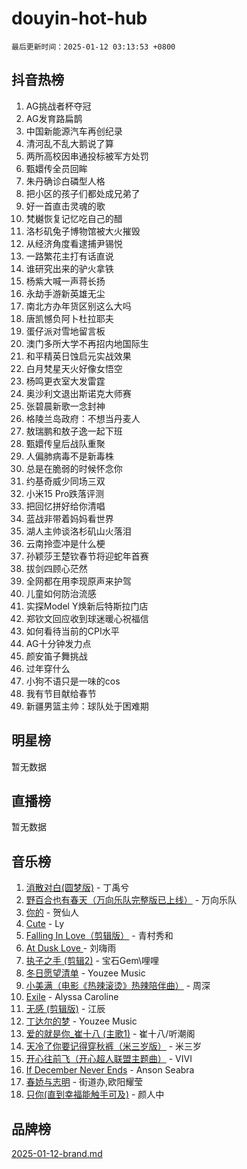 # douyin-hot-hub

`最后更新时间：2025-01-12 03:13:53 +0800`

## 抖音热榜

1. AG挑战者杯夺冠
1. AG发育路扁鹊
1. 中国新能源汽车再创纪录
1. 清河乱不乱大鹅说了算
1. 两所高校因串通投标被军方处罚
1. 甄嬛传全员回眸
1. 朱丹确诊白磷型人格
1. 把小区的孩子们都处成兄弟了
1. 好一首直击灵魂的歌
1. 梵樾恢复记忆吃自己的醋
1. 洛杉矶兔子博物馆被大火摧毁
1. 从经济角度看逮捕尹锡悦
1. 一路繁花主打有话直说
1. 谁研究出来的驴火拿铁
1. 杨紫大喊一声蒋长扬
1. 永劫手游新英雄无尘
1. 南北方办年货区别这么大吗
1. 唐凯憾负阿卜杜拉耶夫
1. 蛋仔派对雪地留言板
1. 澳门多所大学不再招内地国际生
1. 和平精英日蚀启元实战效果
1. 白月梵星天火好像女悟空
1. 杨鸣更衣室大发雷霆
1. 奥沙利文退出斯诺克大师赛
1. 张碧晨新歌一念封神
1. 格陵兰岛政府：不想当丹麦人
1. 敖瑞鹏和敖子逸一起下班
1. 甄嬛传皇后战队重聚
1. 人偏肺病毒不是新毒株
1. 总是在脆弱的时候怀念你
1. 约基奇威少同场三双
1. 小米15 Pro跌落评测
1. 把回忆拼好给你清唱
1. 蓝战非带着妈妈看世界
1. 湖人主帅谈洛杉矶山火落泪
1. 云南拎壶冲是什么梗
1. 孙颖莎王楚钦春节将迎蛇年首赛
1. 拔剑四顾心茫然
1. 全网都在用李现原声来护驾
1. 儿童如何防治流感
1. 实探Model Y焕新后特斯拉门店
1. 郑钦文回应收到球迷暖心祝福信
1. 如何看待当前的CPI水平
1. AG十分钟发力点
1. 颜安笛子舞挑战
1. 过年穿什么
1. 小狗不语只是一味的cos
1. 我有节目献给春节
1. 新疆男篮主帅：球队处于困难期

## 明星榜

暂无数据

## 直播榜

暂无数据

## 音乐榜

1. [消散对白(圆梦版)](https://sf5-hl-cdn-tos.douyinstatic.com/obj/tos-cn-ve-2774/og4jB5I5IizzoZVAAAzWgBMAsMDWoArfwBOiFs) - 丁禹兮
1. [野百合也有春天（万向乐队完整版已上线）](https://sf5-hl-cdn-tos.douyinstatic.com/obj/tos-cn-ve-2774/oMnUxhRAMiAGBqDtIPBQ7ACYQZFlJCftcgeDJE) - 万向乐队
1. [你的](https://sf5-hl-cdn-tos.douyinstatic.com/obj/tos-cn-ve-2774/oYuIeKf42jB7sEV6B2upMdpYAgfrQWj0FeRegh) - 贺仙人
1. [Cute](https://sf5-hl-cdn-tos.douyinstatic.com/obj/tos-cn-ve-2774/o4IbIzHWKAAB4wsS5qMBRiiAlEBGTpQRNfFvuo) - Ly
1. [Falling In Love（剪辑版）](https://sf5-hl-cdn-tos.douyinstatic.com/obj/tos-cn-ve-2774/o8ajpA8zzgBPahbBIO8AcKGBLJezFCRd1wfP9f) - 青村秀和
1. [ At Dusk  Love ](https://sf5-hl-cdn-tos.douyinstatic.com/obj/tos-cn-ve-2774/o8CrpCf5CaYgI4ZrtQgMQAFEfuGqNnRSDQAPBc) - 刘嗨雨
1. [执子之手 (剪辑2)](https://sf5-hl-cdn-tos.douyinstatic.com/obj/tos-cn-ve-2774/oUoZLQjCc31XzqsBnBQUNgeKtYPBcgbFDwtfcu) - 宝石Gem\哩哩
1. [冬日愿望清单](https://sf5-hl-cdn-tos.douyinstatic.com/obj/tos-cn-ve-2774/oIIgUOeamCFCVAzxN6MFRLIBlLGpUqQxeeHrLE) - Youzee Music
1. [小美满（电影《热辣滚烫》热辣陪伴曲）](https://sf5-hl-cdn-tos.douyinstatic.com/obj/tos-cn-ve-2774/o0GAn2lSgfZIDUgtevCGDQYnFg4CwnrBaxbTZL) - 周深
1. [Exile](https://sf5-hl-cdn-tos.douyinstatic.com/obj/tos-cn-ve-2774/oYj4gAQTknKE3WW0Je8KGmQ7z1cA4FefwtbufD) - Alyssa Caroline
1. [无感 (剪辑版)](https://sf5-hl-cdn-tos.douyinstatic.com/obj/tos-cn-ve-2774/o0eIsUzJBDlQaQFC5OFlgbMEZC1TFYBftOBn6p) - 江辰
1. [丁达尔的梦](https://sf5-hl-cdn-tos.douyinstatic.com/obj/tos-cn-ve-2774/oMU3WirUZBVQkAC9ccG5P2IQirziZM2RTInUY) - Youzee Music
1. [爱的就是你_崔十八 (主歌1)](https://sf5-hl-cdn-tos.douyinstatic.com/obj/tos-cn-ve-2774/oI5BO5DhFZ6UTcNCnZaOCBLtZ7WIMQGfgnXf5E) - 崔十八/听潮阁
1. [天冷了你要记得穿秋裤（米三岁版）](https://sf6-cdn-tos.douyinstatic.com/obj/tos-cn-ve-2774/oQlIwVIDWiZ6BQilAorS7MA0AgCkQDvcZAdm1) - 米三岁
1. [开心往前飞（开心超人联盟主题曲）](https://sf5-hl-cdn-tos.douyinstatic.com/obj/tos-cn-ve-2774/9d8fb7c82cf1421fb93a9fe925275e0a) - VIVI
1. [If December Never Ends](https://sf3-cdn-tos.douyinstatic.com/obj/tos-cn-ve-2774/oY1IQMoTgCFIBg8RZifyqlBBt1UFgitTYmxeOS) - Anson Seabra
1. [春娇与志明](https://sf5-hl-cdn-tos.douyinstatic.com/obj/tos-cn-ve-2774/e530d8fceb7044b39707d7f9ff54add1) - 街道办,欧阳耀莹
1. [只你(直到幸福能触手可及)](https://sf5-hl-cdn-tos.douyinstatic.com/obj/tos-cn-ve-2774/o0lBkRDzFTeaVSUz3ZZSCBVtZ5DIMQGfgmEAuE) - 颜人中

## 品牌榜

[2025-01-12-brand.md](2025-01-12-brand.md)
